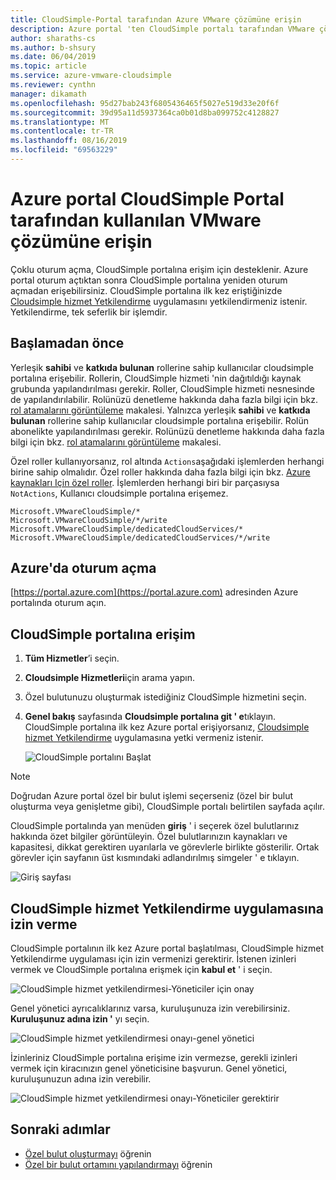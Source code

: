 ```yaml
---
title: CloudSimple-Portal tarafından Azure VMware çözümüne erişin
description: Azure portal 'ten CloudSimple portalı tarafından VMware çözümüne nasıl erişebileceğinizi açıklar
author: sharaths-cs
ms.author: b-shsury
ms.date: 06/04/2019
ms.topic: article
ms.service: azure-vmware-cloudsimple
ms.reviewer: cynthn
manager: dikamath
ms.openlocfilehash: 95d27bab243f6805436465f5027e519d33e20f6f
ms.sourcegitcommit: 39d95a11d5937364ca0b01d8ba099752c4128827
ms.translationtype: MT
ms.contentlocale: tr-TR
ms.lasthandoff: 08/16/2019
ms.locfileid: "69563229"
---
```

# <a name="access-the-vmware-solution-by-cloudsimple-portal-from-the-azure-portal"></a>Azure portal CloudSimple Portal tarafından kullanılan VMware çözümüne erişin

Çoklu oturum açma, CloudSimple portalına erişim için desteklenir. Azure portal oturum açtıktan sonra CloudSimple portalına yeniden oturum açmadan erişebilirsiniz. CloudSimple portalına ilk kez eriştiğinizde [Cloudsimple hizmet Yetkilendirme](#consent-to-cloudsimple-service-authorization-application) uygulamasını yetkilendirmeniz istenir.  Yetkilendirme, tek seferlik bir işlemdir.

## <a name="before-you-begin"></a>Başlamadan önce

Yerleşik **sahibi** ve **katkıda bulunan** rollerine sahip kullanıcılar cloudsimple portalına erişebilir.  Rollerin, CloudSimple hizmeti 'nin dağıtıldığı kaynak grubunda yapılandırılması gerekir.  Roller, CloudSimple hizmeti nesnesinde de yapılandırılabilir.  Rolünüzü denetleme hakkında daha fazla bilgi için bkz. [rol atamalarını görüntüleme](https://docs.microsoft.com/azure/role-based-access-control/check-access) makalesi. Yalnızca yerleşik **sahibi** ve **katkıda bulunan** rollerine sahip kullanıcılar cloudsimple portalına erişebilir.  Rolün abonelikte yapılandırılması gerekir.  Rolünüzü denetleme hakkında daha fazla bilgi için bkz. [rol atamalarını görüntüleme](https://docs.microsoft.com/azure/role-based-access-control/check-access) makalesi.

Özel roller kullanıyorsanız, rol altında ```Actions```aşağıdaki işlemlerden herhangi birine sahip olmalıdır.  Özel roller hakkında daha fazla bilgi için bkz. [Azure kaynakları Için özel roller](https://docs.microsoft.com/azure/role-based-access-control/custom-roles).  İşlemlerden herhangi biri bir parçasıysa ```NotActions```, Kullanıcı cloudsimple portalına erişemez.

```
Microsoft.VMwareCloudSimple/*
Microsoft.VMwareCloudSimple/*/write
Microsoft.VMwareCloudSimple/dedicatedCloudServices/*
Microsoft.VMwareCloudSimple/dedicatedCloudServices/*/write
```

## <a name="sign-in-to-azure"></a>Azure'da oturum açma

[https://portal.azure.com](https://portal.azure.com) adresinden Azure portalında oturum açın.

## <a name="access-the-cloudsimple-portal"></a>CloudSimple portalına erişim

1. **Tüm Hizmetler**’i seçin.

2. **Cloudsimple Hizmetleri**için arama yapın.

3. Özel bulutunuzu oluşturmak istediğiniz CloudSimple hizmetini seçin.

4. **Genel bakış** sayfasında **Cloudsimple portalına git ' e**tıklayın.  CloudSimple portalına ilk kez Azure portal erişiyorsanız, [Cloudsimple hizmet Yetkilendirme](#consent-to-cloudsimple-service-authorization-application) uygulamasına yetki vermeniz istenir. 

    ![CloudSimple portalını Başlat](media/launch-cloudsimple-portal.png)

> [!NOTE]
> Doğrudan Azure portal özel bir bulut işlemi seçerseniz (özel bir bulut oluşturma veya genişletme gibi), CloudSimple portalı belirtilen sayfada açılır.

CloudSimple portalında yan menüden **giriş** ' i seçerek özel bulutlarınız hakkında özet bilgiler görüntüleyin. Özel bulutlarınızın kaynakları ve kapasitesi, dikkat gerektiren uyarılarla ve görevlerle birlikte gösterilir. Ortak görevler için sayfanın üst kısmındaki adlandırılmış simgeler ' e tıklayın.

![Giriş sayfası](media/cloudsimple-portal-home.png)

## <a name="consent-to-cloudsimple-service-authorization-application"></a>CloudSimple hizmet Yetkilendirme uygulamasına izin verme

CloudSimple portalının ilk kez Azure portal başlatılması, CloudSimple hizmet Yetkilendirme uygulaması için izin vermenizi gerektirir.  İstenen izinleri vermek ve CloudSimple portalına erişmek için **kabul et** ' i seçin.

![CloudSimple hizmet yetkilendirmesi-Yöneticiler için onay](media/cloudsimple-azure-consent.png)

Genel yönetici ayrıcalıklarınız varsa, kuruluşunuza izin verebilirsiniz.  **Kuruluşunuz adına izin '** yı seçin.

![CloudSimple hizmet yetkilendirmesi onayı-genel yönetici](media/cloudsimple-azure-consent-global-admin.png)

İzinleriniz CloudSimple portalına erişime izin vermezse, gerekli izinleri vermek için kiracınızın genel yöneticisine başvurun.  Genel yönetici, kuruluşunuzun adına izin verebilir.

![CloudSimple hizmet yetkilendirmesi onayı-Yöneticiler gerektirir](media/cloudsimple-azure-consent-requires-administrator.png)

## <a name="next-steps"></a>Sonraki adımlar

* [Özel bulut oluşturmayı](https://docs.azure.cloudsimple.com/create-private-cloud/) öğrenin
* [Özel bir bulut ortamını yapılandırmayı](quickstart-create-private-cloud.md) öğrenin
